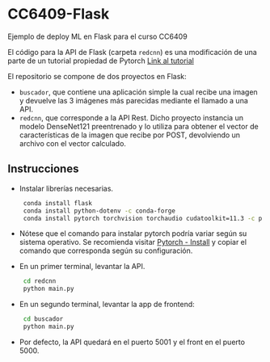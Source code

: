 # CC6409-Flask

Ejemplo de deploy ML en Flask para el curso CC6409

El código para la API de Flask (carpeta `redcnn`) es una modificación de una parte de un tutorial propiedad de Pytorch [Link al tutorial](https://pytorch.org/tutorials/intermediate/flask_rest_api_tutorial.html)

El repositorio se compone de dos proyectos en Flask:

- `buscador`, que contiene una aplicación simple la cual recibe una
  imagen y devuelve las 3 imágenes más parecidas mediante el llamado a una API.
- `redcnn`, que corresponde a la API Rest. Dicho proyecto instancia un modelo DenseNet121
  preentrenado y lo utiliza para obtener el vector de características de la imagen que recibe por POST,
  devolviendo un archivo con el vector calculado.

## Instrucciones

- Instalar librerías necesarias.
  
  ```bash
   conda install flask
   conda install python-dotenv -c conda-forge
   conda install pytorch torchvision torchaudio cudatoolkit=11.3 -c pytorch 
  ```

- Nótese que el comando para instalar pytorch podría variar según su sistema operativo. 
  Se recomienda visitar [Pytorch - Install](https://pytorch.org) y copiar el comando que corresponda según su configuración.

- En un primer terminal, levantar la API.
  
  ```bash
   cd redcnn
   python main.py
  ```

- En un segundo terminal, levantar la app de frontend:
  
  ```bash
   cd buscador
   python main.py
  ```

- Por defecto, la API quedará en el puerto 5001 y el front en el puerto 5000.
